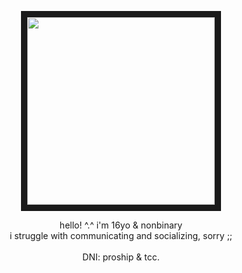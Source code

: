 <p align="center">
<img src="https://files.catbox.moe/hjjorr.gif" width="300" height="300" border="10"/>
</p>
<p align="center">
hello! ^.^ i'm 16yo & nonbinary
<br>
i struggle with communicating and socializing, sorry ;;
<br>
<br>
DNI: proship & tcc.
<br>

</p>
